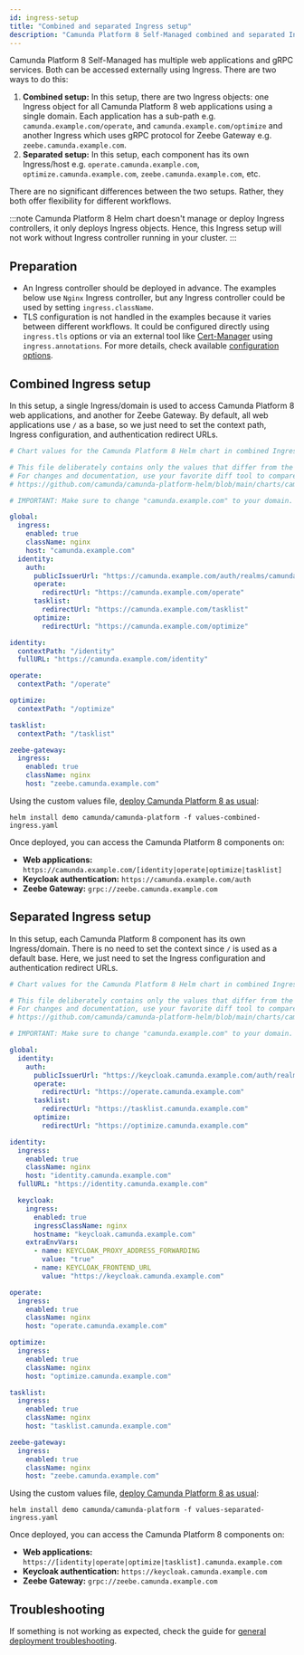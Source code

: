 ```yaml
---
id: ingress-setup
title: "Combined and separated Ingress setup"
description: "Camunda Platform 8 Self-Managed combined and separated Ingress setup"
---
```


Camunda Platform 8 Self-Managed has multiple web applications and gRPC services. Both can be accessed externally using Ingress. There are two ways to do this:

1. **Combined setup:** In this setup, there are two Ingress objects: one Ingress object for all Camunda Platform 8 web applications using a single domain. Each application has a sub-path e.g. `camunda.example.com/operate`, and `camunda.example.com/optimize` and another Ingress which uses gRPC protocol for Zeebe Gateway e.g. `zeebe.camunda.example.com`.
2. **Separated setup:** In this setup, each component has its own Ingress/host e.g. `operate.camunda.example.com`, `optimize.camunda.example.com`, `zeebe.camunda.example.com`, etc.

There are no significant differences between the two setups. Rather, they both offer flexibility for different workflows.

:::note
Camunda Platform 8 Helm chart doesn't manage or deploy Ingress controllers, it only deploys Ingress objects. Hence, this Ingress setup will not work without Ingress controller running in your cluster.
:::

## Preparation

- An Ingress controller should be deployed in advance. The examples below use `Nginx` Ingress controller, but any Ingress controller could be used by setting `ingress.className`.
- TLS configuration is not handled in the examples because it varies between different workflows. It could be configured directly using `ingress.tls` options or via an external tool like [Cert-Manager](https://github.com/cert-manager/cert-manager) using `ingress.annotations`. For more details, check available [configuration options](https://github.com/camunda/camunda-platform-helm/tree/main/charts/camunda-platform#configuration).

## Combined Ingress setup

In this setup, a single Ingress/domain is used to access Camunda Platform 8 web applications, and another for Zeebe Gateway. By default, all web applications use `/` as a base, so we just need to set the context path, Ingress configuration, and authentication redirect URLs.

```yaml
# Chart values for the Camunda Platform 8 Helm chart in combined Ingress setup.

# This file deliberately contains only the values that differ from the defaults.
# For changes and documentation, use your favorite diff tool to compare it with:
# https://github.com/camunda/camunda-platform-helm/blob/main/charts/camunda-platform

# IMPORTANT: Make sure to change "camunda.example.com" to your domain.

global:
  ingress:
    enabled: true
    className: nginx
    host: "camunda.example.com"
  identity:
    auth:
      publicIssuerUrl: "https://camunda.example.com/auth/realms/camunda-platform"
      operate:
        redirectUrl: "https://camunda.example.com/operate"
      tasklist:
        redirectUrl: "https://camunda.example.com/tasklist"
      optimize:
        redirectUrl: "https://camunda.example.com/optimize"

identity:
  contextPath: "/identity"
  fullURL: "https://camunda.example.com/identity"

operate:
  contextPath: "/operate"

optimize:
  contextPath: "/optimize"

tasklist:
  contextPath: "/tasklist"

zeebe-gateway:
  ingress:
    enabled: true
    className: nginx
    host: "zeebe.camunda.example.com"
```

Using the custom values file, [deploy Camunda Platform 8 as usual](../../helm-kubernetes/deployment.md):

```shell
helm install demo camunda/camunda-platform -f values-combined-ingress.yaml
```

Once deployed, you can access the Camunda Platform 8 components on:

- **Web applications:** `https://camunda.example.com/[identity|operate|optimize|tasklist]`
- **Keycloak authentication:** `https://camunda.example.com/auth`
- **Zeebe Gateway:** `grpc://zeebe.camunda.example.com`

## Separated Ingress setup

In this setup, each Camunda Platform 8 component has its own Ingress/domain. There is no need to set the context since `/` is used as a default base. Here, we just need to set the Ingress configuration and authentication redirect URLs.

```yaml
# Chart values for the Camunda Platform 8 Helm chart in combined Ingress setup.

# This file deliberately contains only the values that differ from the defaults.
# For changes and documentation, use your favorite diff tool to compare it with:
# https://github.com/camunda/camunda-platform-helm/blob/main/charts/camunda-platform

# IMPORTANT: Make sure to change "camunda.example.com" to your domain.

global:
  identity:
    auth:
      publicIssuerUrl: "https://keycloak.camunda.example.com/auth/realms/camunda-platform"
      operate:
        redirectUrl: "https://operate.camunda.example.com"
      tasklist:
        redirectUrl: "https://tasklist.camunda.example.com"
      optimize:
        redirectUrl: "https://optimize.camunda.example.com"

identity:
  ingress:
    enabled: true
    className: nginx
    host: "identity.camunda.example.com"
  fullURL: "https://identity.camunda.example.com"

  keycloak:
    ingress:
      enabled: true
      ingressClassName: nginx
      hostname: "keycloak.camunda.example.com"
    extraEnvVars:
      - name: KEYCLOAK_PROXY_ADDRESS_FORWARDING
        value: "true"
      - name: KEYCLOAK_FRONTEND_URL
        value: "https://keycloak.camunda.example.com"

operate:
  ingress:
    enabled: true
    className: nginx
    host: "operate.camunda.example.com"

optimize:
  ingress:
    enabled: true
    className: nginx
    host: "optimize.camunda.example.com"

tasklist:
  ingress:
    enabled: true
    className: nginx
    host: "tasklist.camunda.example.com"

zeebe-gateway:
  ingress:
    enabled: true
    className: nginx
    host: "zeebe.camunda.example.com"
```

Using the custom values file, [deploy Camunda Platform 8 as usual](../../helm-kubernetes/deployment.md):

```shell
helm install demo camunda/camunda-platform -f values-separated-ingress.yaml
```

Once deployed, you can access the Camunda Platform 8 components on:

- **Web applications:** `https://[identity|operate|optimize|tasklist].camunda.example.com`
- **Keycloak authentication:** `https://keycloak.camunda.example.com`
- **Zeebe Gateway:** `grpc://zeebe.camunda.example.com`

## Troubleshooting

If something is not working as expected, check the guide for [general deployment troubleshooting](../../troubleshooting.md).
